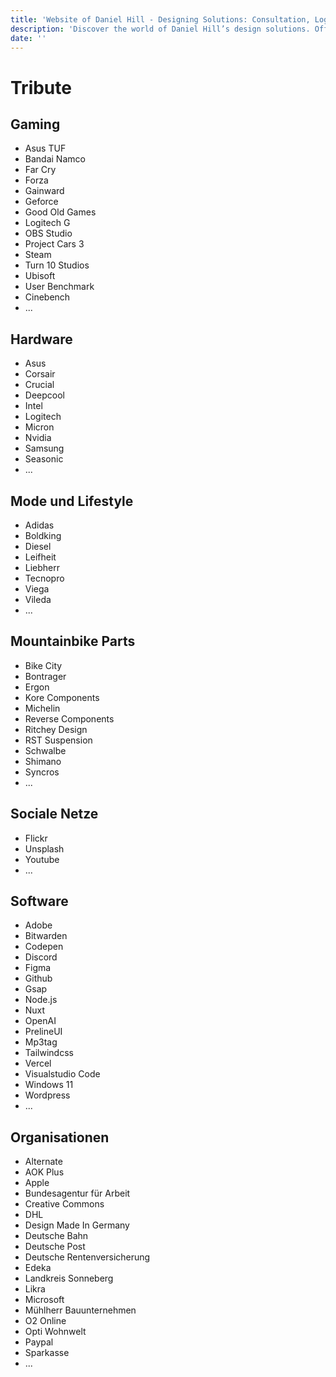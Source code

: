 ```yaml
---
title: 'Website of Daniel Hill - Designing Solutions: Consultation, Logos, UI/UX, Software Development.'
description: 'Discover the world of Daniel Hill’s design solutions. Offering consultation, logo creation, UI/UX design, and software development services tailored to your needs. Explore my site to see how I can transform your ideas into reality.'
date: ''
---
```


# Tribute

## Gaming

- Asus TUF
- Bandai Namco
- Far Cry
- Forza
- Gainward
- Geforce
- Good Old Games
- Logitech G
- OBS Studio
- Project Cars 3
- Steam
- Turn 10 Studios
- Ubisoft
- User Benchmark
- Cinebench
- ...

## Hardware

- Asus
- Corsair
- Crucial
- Deepcool
- Intel
- Logitech
- Micron
- Nvidia
- Samsung
- Seasonic
- ...

## Mode und Lifestyle

- Adidas
- Boldking
- Diesel
- Leifheit
- Liebherr
- Tecnopro
- Viega
- Vileda
- ...

## Mountainbike Parts

- Bike City
- Bontrager
- Ergon
- Kore Components
- Michelin
- Reverse Components
- Ritchey Design
- RST Suspension
- Schwalbe
- Shimano
- Syncros
- ...

## Sociale Netze

- Flickr
- Unsplash
- Youtube
- ...

## Software

- Adobe
- Bitwarden
- Codepen
- Discord
- Figma
- Github
- Gsap
- Node.js
- Nuxt
- OpenAI
- PrelineUI
- Mp3tag
- Tailwindcss
- Vercel
- Visualstudio Code
- Windows 11
- Wordpress
- ...

## Organisationen

- Alternate
- AOK Plus
- Apple
- Bundesagentur für Arbeit
- Creative Commons
- DHL
- Design Made In Germany
- Deutsche Bahn
- Deutsche Post
- Deutsche Rentenversicherung
- Edeka
- Landkreis Sonneberg
- Likra
- Microsoft
- Mühlherr Bauunternehmen
- O2 Online
- Opti Wohnwelt
- Paypal
- Sparkasse
- ...